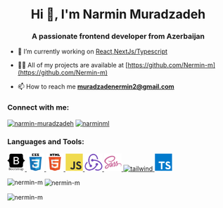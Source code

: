 
<h1 align="center">Hi 👋, I'm Narmin Muradzadeh</h1>
<h3 align="center">A passionate frontend developer from Azerbaijan</h3>

- 🔭 I’m currently working on [React,NextJs/Typescript](https://github.com/Nermin-m/FoodyDelivery-App.git)

- 👨‍💻 All of my projects are available at [https://github.com/Nermin-m](https://github.com/Nermin-m)

- 📫 How to reach me **muradzadenermin2@gmail.com**

<h3 align="left">Connect with me:</h3>
<p align="left">
<a href="https://linkedin.com/in/narmin-muradzadeh-885640223/" target="blank"><img align="center" src="https://raw.githubusercontent.com/rahuldkjain/github-profile-readme-generator/master/src/images/icons/Social/linked-in-alt.svg" alt="narmin-muradzadeh" height="30" width="40" /></a>
<a href="https://instagram.com/narminml" target="blank"><img align="center" src="https://raw.githubusercontent.com/rahuldkjain/github-profile-readme-generator/master/src/images/icons/Social/instagram.svg" alt="narminml" height="30" width="40" /></a>
</p>

<h3 align="left">Languages and Tools:</h3>
<p align="left"> <a href="https://getbootstrap.com" target="_blank" rel="noreferrer"> <img src="https://raw.githubusercontent.com/devicons/devicon/master/icons/bootstrap/bootstrap-plain-wordmark.svg" alt="bootstrap" width="40" height="40"/> </a> <a href="https://www.w3schools.com/css/" target="_blank" rel="noreferrer"> <img src="https://raw.githubusercontent.com/devicons/devicon/master/icons/css3/css3-original-wordmark.svg" alt="css3" width="40" height="40"/> </a> <a href="https://www.w3.org/html/" target="_blank" rel="noreferrer"> <img src="https://raw.githubusercontent.com/devicons/devicon/master/icons/html5/html5-original-wordmark.svg" alt="html5" width="40" height="40"/> </a> <a href="https://developer.mozilla.org/en-US/docs/Web/JavaScript" target="_blank" rel="noreferrer"> <img src="https://raw.githubusercontent.com/devicons/devicon/master/icons/javascript/javascript-original.svg" alt="javascript" width="40" height="40"/> </a> <a href="https://redux.js.org" target="_blank" rel="noreferrer"> <img src="https://raw.githubusercontent.com/devicons/devicon/master/icons/redux/redux-original.svg" alt="redux" width="40" height="40"/> </a> <a href="https://sass-lang.com" target="_blank" rel="noreferrer"> <img src="https://raw.githubusercontent.com/devicons/devicon/master/icons/sass/sass-original.svg" alt="sass" width="40" height="40"/> </a> <a href="https://tailwindcss.com/" target="_blank" rel="noreferrer"> <img src="https://www.vectorlogo.zone/logos/tailwindcss/tailwindcss-icon.svg" alt="tailwind" width="40" height="40"/> </a> <a href="https://www.typescriptlang.org/" target="_blank" rel="noreferrer"> <img src="https://raw.githubusercontent.com/devicons/devicon/master/icons/typescript/typescript-original.svg" alt="typescript" width="40" height="40"/> </a> </p>

<p><img align="left" src="https://github-readme-stats.vercel.app/api/top-langs?username=nermin-m&show_icons=true&locale=en&layout=compact" alt="nermin-m" /></p>

<p>&nbsp;<img align="center" src="https://github-readme-stats.vercel.app/api?username=nermin-m&show_icons=true&locale=en" alt="nermin-m" /></p>

<p><img align="center" src="https://github-readme-streak-stats.herokuapp.com/?user=nermin-m&" alt="nermin-m" /></p>
